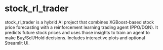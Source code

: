 # stock_rl_trader
stock_rl_trader is a hybrid AI project that combines XGBoost-based stock price forecasting with a reinforcement learning trading agent (PPO/DQN). It predicts future stock prices and uses those insights to train an agent to make Buy/Sell/Hold decisions. Includes interactive plots and optional Streamlit UI.
